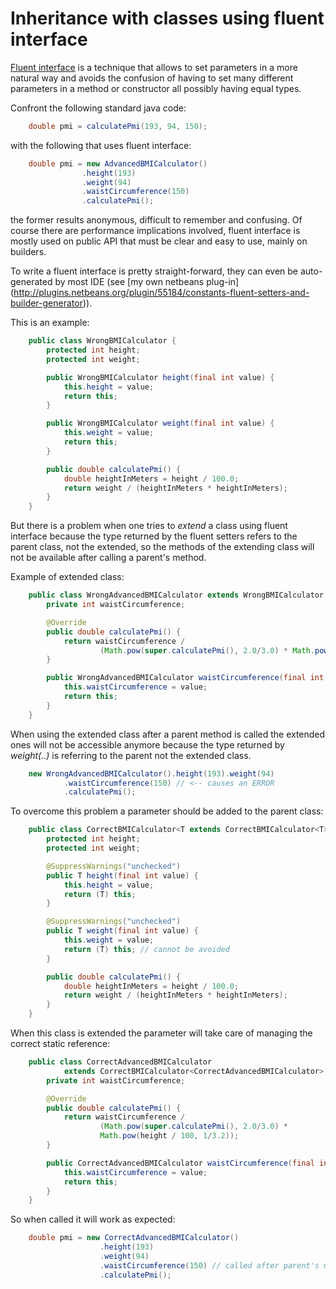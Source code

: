 Inheritance with classes using fluent interface
===============================================

[Fluent interface](https://en.wikipedia.org/wiki/Fluent_interface) is a
technique that allows to set parameters in a more natural way and avoids
the confusion of having to set many different parameters in a method or
constructor all possibly having equal types.

Confront the following standard java code:

```java
    double pmi = calculatePmi(193, 94, 150);
```

with the following that uses fluent interface:

```java
    double pmi = new AdvancedBMICalculator()
                .height(193)
                .weight(94)
                .waistCircumference(150)
                .calculatePmi();
```

the former results anonymous, difficult to remember and confusing.
Of course there are performance implications involved, fluent interface is
mostly used on public API that must be clear and easy to use, mainly on builders.

To write a fluent interface is pretty straight-forward, they can even be
auto-generated by most IDE (see
[my own netbeans plug-in]
(http://plugins.netbeans.org/plugin/55184/constants-fluent-setters-and-builder-generator)).

This is an example:

```java
    public class WrongBMICalculator {
        protected int height;
        protected int weight;

        public WrongBMICalculator height(final int value) {
            this.height = value;
            return this;
        }

        public WrongBMICalculator weight(final int value) {
            this.weight = value;
            return this;
        }

        public double calculatePmi() {
            double heightInMeters = height / 100.0;
            return weight / (heightInMeters * heightInMeters);
        }
    }
```

But there is a problem when one tries to _extend_ a class using fluent interface
because the type returned by the fluent setters refers to the parent class,
not the extended, so the methods of the extending class will not be
available after calling a parent's method.

Example of extended class:

```java
    public class WrongAdvancedBMICalculator extends WrongBMICalculator {
        private int waistCircumference;

        @Override
        public double calculatePmi() {
            return waistCircumference /
                    (Math.pow(super.calculatePmi(), 2.0/3.0) * Math.pow(height / 100, 1/3.2));
        }

        public WrongAdvancedBMICalculator waistCircumference(final int value) {
            this.waistCircumference = value;
            return this;
        }
    }
```

When using the extended class after a parent method is called the extended ones
will not be accessible anymore because the type returned by _weight(..)_ is
referring to the parent not the extended class.

```java
    new WrongAdvancedBMICalculator().height(193).weight(94)
            .waistCircumference(150) // <-- causes an ERROR
            .calculatePmi();
```

To overcome this problem a parameter should be added to the parent class:

```java
    public class CorrectBMICalculator<T extends CorrectBMICalculator<T>> {
        protected int height;
        protected int weight;

        @SuppressWarnings("unchecked")
        public T height(final int value) {
            this.height = value;
            return (T) this;
        }

        @SuppressWarnings("unchecked")
        public T weight(final int value) {
            this.weight = value;
            return (T) this; // cannot be avoided
        }

        public double calculatePmi() {
            double heightInMeters = height / 100.0;
            return weight / (heightInMeters * heightInMeters);
        }
    }
```

When this class is extended the parameter will take care of managing the
correct static reference:

```java
    public class CorrectAdvancedBMICalculator
            extends CorrectBMICalculator<CorrectAdvancedBMICalculator> {
        private int waistCircumference;

        @Override
        public double calculatePmi() {
            return waistCircumference /
                    (Math.pow(super.calculatePmi(), 2.0/3.0) *
                    Math.pow(height / 100, 1/3.2));
        }

        public CorrectAdvancedBMICalculator waistCircumference(final int value) {
            this.waistCircumference = value;
            return this;
        }
    }
```

So when called it will work as expected:

```java
    double pmi = new CorrectAdvancedBMICalculator()
                    .height(193)
                    .weight(94)
                    .waistCircumference(150) // called after parent's method
                    .calculatePmi();

```